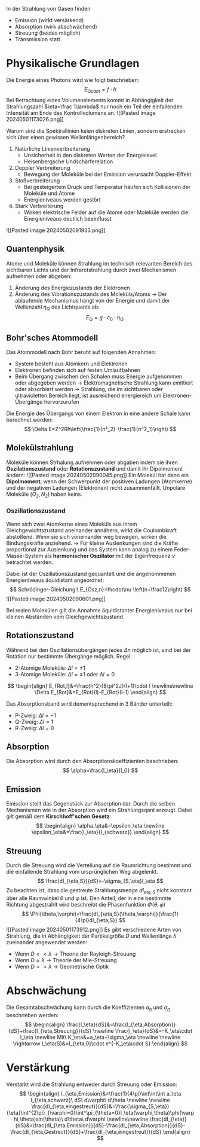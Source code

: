In der Strahlung von Gasen finden
- Emission (wirkt versärkend)
- Absorption (wirk abschwächend)
- Streuung (beides möglich)
- Transmission
statt.

# Physikalische Grundlagen
Die Energie eines Photons wird wie folgt beschrieben:
$$
E_{Quant}=f\cdot h
$$
Bei Betrachtung eines Volumenelements kommt in Abhängigkeit der Strahlungszahl $\eta=\frac 1\lambda$  nur noch ein Teil der einfallenden Intensität am Ende des Kontrollvolumens an.
![[Pasted image 20240501173026.png]]

Warum sind die Spektrallinien keien diskreten Linien, sondern erstrecken sich über einen gewissen Wellenlängenbereich?
1. Natürliche Linienverbreiterung
	- Unsicherheit in den diskreten Werten der Energielevel
	- Heisenbergsche Undschärferelation
2. Doppler Verbreiterung
	- Bewegung der Moleküle bei der Emission verursacht Doppler-Effekt
3. Stoßverbreiterung
	- Bei gesteigertem Druck und Temperatur häufen sich Kollisionen der Moleküle und Atome
	- Energieniveaus werden gestört
4. Stark Verbreiterung
	- Wirken elektrische Felder auf die Atome oder Moleküle werden die Energieniveaus deutlich beeinflusst

![[Pasted image 20240502091933.png]]
## Quantenphysik
Atome und Moleküle können Strahlung im technisch relevanten Bereich des sichtbaren Lichts und der Infrarotstrahlung durch zwei Mechanismen aufnehmen oder abgeben:
1. Änderung des Energiezustands der Elektronen
2. Änderung des Vibrationszustands des Moleküls/Atoms
-> Der ablaufende Mechanismus hängt von der Energie und damit der Wellenzahl $\eta_Q$ des Lichtquants ab:
$$
E_Q=g\cdot c_0\cdot \eta_Q
$$
## Bohr'sches Atommodell
Das Atommodell nach Bohr beruht auf folgenden Annahmen:
- System besteht aus Atomkern und Elektronen
- Elektronen befinden sich auf festen Umlaufbahnen
- Beim Übergang zwischen den Schalen muss Energie aufgenommen oder abgegeben werden
-> Elektromagnetische Strahlung kann emittiert oder absorbiert werden
-> Strahlung, die im sichtbaren oder ultravioletten Bereich liegt, ist ausreichend energiereich um Elektronen-Übergänge hervorzurufen

Die Energie des Übergangs von einem Elektron in eine andere Schale kann berechnet werden:
$$
\Delta E=Z^2Rh\left(\frac{1}{n²_2}-\frac{1}{n^2_1}\right)
$$
## Molekülstrahlung
Moleküle können Strhalung aufnehmen oder abgaben indem sie ihren **Oszilationszustand** oder **Rotationszustand** und damit ihr Dipolmoment ändern:
![[Pasted image 20240502090045.png]]
Ein Molekül hat dann ein **Dipolmoment**, wenn der Schwerpunkt der positiven Ladungen (Atomkerne) und der negativen Ladungen (Elektronen) nicht zusammenfällt. Unpolare Moleküle ($O_2,N_2$) haben keins.

### Oszillationszustand
Wenn sich zwei Atomkerne eines Moleküls aus ihrem Gleichgewichtszustand aneinander annähern, wirkt die Coulombkraft abstoßend. Wenn sie sich voneinander weg bewegen, wirken die Bindungskräfte anziehend.
-> Für kleine Auslenkungen sind die Kräfte proportional zur Auslenkung und das System kann analog zu einem Feder-Masse-System als **harmonischer Oszillator** mit der Eigenfrequenz $\nu$ betrachtet werden.

Dabei ist der Oszillationszustand gequantelt und die angenommenen Energieniveaus äquidistant angeordnet:
$$
Schrödinger-Gleichung:\ E_{Osz,n}=h\cdot\nu \left(n+\frac12\right)
$$
![[Pasted image 20240502090601.png]]

Bei realen Molekülen gilt die Annahme äquidistanter Energieniveaus nur bei kleinen Abständen vom Gleichgewichtszustand.

## Rotationszustand
Während bei den Oszillationsübergängen jedes $\Delta n$ möglich ist, sind bei der Rotation nur bestimmte Übergänge möglich.
Regel:
- 2-Atomige Moleküle: $\Delta l=\pm1$
- 3-Atomige Moleküle: $\Delta l=\pm1$ oder $\Delta l = 0$

$$
\begin{align}
E_{Rot,l}&=\frac{h^2}{8\pi^2J}(l+1)\cdot l
\newline\newline
\Delta E_{Rot}&=E_{Rot}(l)-E_{Rot}(l-1)
\end{align}
$$

Das Absorptionsband wird dementsprechend in 3 Bänder unterteilt:
- P-Zweig: $\Delta l=-1$
- Q-Zweig: $\Delta l=1$
- R-Zweig: $\Delta l=0$


## Absorption
Die Absorption wird durch den Absorptionskoeffizienten beschrieben:
$$
\alpha=\frac{I_\eta}{I_0}
$$
## Emission
Emission stellt das Gegenstück zur Absorption dar. Durch die selben Mechanismen wie in der Absorption wird ein Strahlungsqant erzeugt. Dabei gilt gemäß dem **Kirschhoff'schen Gesetz**:
$$
\begin{align}
\alpha_\eta&=\epsilon_\eta
\newline
\epsilon_\eta&=\frac{I_\eta}{I_{schwarz}}
\end{align}
$$
## Streuung
Durch die Streuung wird die Verteilung auf die Raumrichtung bestimmt und die einfallende Strahlung vom ursprünglichen Weg abgelenkt.
$$
\frac{dI_{\eta,S}}{dS}=-\sigma_{S,\eta}I_\eta
$$
Zu beachten ist, dass die gestreute Strahlungsmenge $dI_{eta,S}$ nicht konstant über alle Raumwinkel $\theta$ und $\varphi$ ist. Den Anteil, der in eine bestimmte Richtung abgestrahlt wird beschreibt die Phasenfunktion $\Phi(\theta,\varphi)$
$$
\Phi(\theta,\varphi)=\frac{dI_{\eta,S}(\theta,\varphi)}{\frac{1}{4\pi}dI_{\eta,S}}
$$
![[Pasted image 20240501173912.png]]
Es gibt verschiedene Arten von Strahlung, die in Abhängigkeit der Partikelgröße $D$ und Wellenlänge $\lambda$ zueinander angewendet werden:
- Wenn $D<<\lambda$ -> Theorie der Rayleigh-Streuung
- Wenn $D\approx\lambda$ -> Theorie der Mie-Streuung
- Wenn $D>>\lambda$ -> Geometrische Optik

# Abschwächung
Die Gesamtabschwächung kann durch die Koeffizienten $a_\eta$ und $\sigma_\eta$ beschrieben werden:
$$
\begin{align}
\frac{I_\eta}{dS}&=\frac{I_{\eta,Absorption}}{dS}+\frac{I_{\eta,Streuung}}{dS}
\newline
\frac{I_\eta}{dS}&=-K_\eta\cdot I_\eta
\newline
Mit\ K_\eta&=a_\eta+\sigma_\eta
\newline
\newline
\rightarrow I_\eta(S)&=I_{\eta,0}\cdot e^{-K_\eta\cdot S}
\end{align}
$$
# Verstärkung
Verstärkt wird die Strahlung entweder durch Streuung oder Emission:
$$
\begin{align}
I_{\eta,Emission}&=\frac{1}{4\pi}\int\int\int a_\eta I_{\eta,schwarz}\ dS\ d\varphi\ d\theta
\newline \newline
\frac{dI_{\eta,eingestreut}}{dS}&=\frac{\sigma_{S,\eta}}{\eta}\int^{2\pi}_{\varphi=0}\int^\pi_{\theta=0}I_\eta(\varphi,\theta)\phi(\varphi,\theta)sin(\theta)\ d\theta\ d\varphi
\newline\newline
\frac{dI_{\eta}}{dS}&=\frac{dI_{\eta,Emission}}{dS}-\frac{dI_{\eta,Absorption}}{dS}-\frac{dI_{\eta,Gestreut}}{dS}+\frac{dI_{\eta,eingestreut}}{dS}
\end{align}
$$
